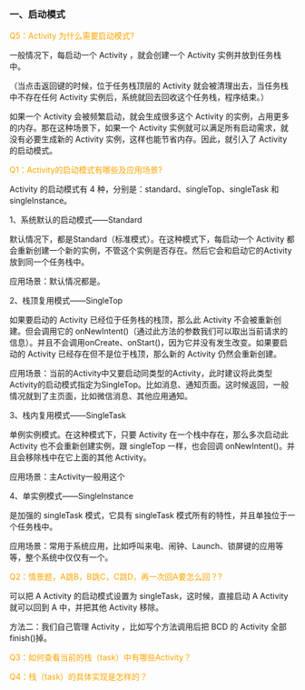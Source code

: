 ### 一、启动模式

<font color='orange'>Q5：Activity 为什么需要启动模式?</font>

一般情况下，每启动一个 Activity ，就会创建一个 Activity 实例并放到任务栈中。

（当点击返回键的时候，位于任务栈顶层的 Activity 就会被清理出去，当任务栈中不存在任何 Activity 实例后，系统就回去回收这个任务栈，程序结束。）

如果一个 Activity 会被频繁启动，就会生成很多这个 Activity 的实例，占用更多的内存。那在这种场景下，如果一个 Activity 实例就可以满足所有启动需求，就没有必要生成新的 Activity 实例，这样也能节省内存。因此，就引入了 Activity 的启动模式。

<font color='orange'>Q1：Activity的启动模式有哪些及应用场景?</font>

Activity 的启动模式有 4 种，分别是：standard、singleTop、singleTask 和 singleInstance。

1、系统默认的启动模式——Standard

默认情况下，都是Standard（标准模式）。在这种模式下，每启动一个 Activity 都会重新创建一个新的实例，不管这个实例是否存在。然后它会和启动它的Activity放到同一个任务栈中。

应用场景：默认情况都是。

2、栈顶复用模式——SingleTop

如果要启动的 Activity 已经位于任务栈的栈顶，那么此 Activity 不会被重新创建。但会调用它的 onNewIntent()（通过此方法的参数我们可以取出当前请求的信息）。并且不会调用onCreate、onStart()，因为它并没有发生改变。如果要启动的 Activity 已经存在但不是位于栈顶，那么新的 Activity 仍然会重新创建。

应用场景：当前的Activity中又要启动同类型的Activity，此时建议将此类型Activity的启动模式指定为SingleTop。比如消息、通知页面。这时候返回，一般情况就到了主页面，比如微信消息、其他应用通知。

3、栈内复用模式——SingleTask

单例实例模式。在这种模式下，只要 Activity 在一个栈中存在，那么多次启动此 Activity 也不会重新创建实例，跟 singleTop 一样，也会回调 onNewIntent()。并且会移除栈中在它上面的其他 Activity。

应用场景：主Activity一般用这个

4、单实例模式——SingleInstance

是加强的 singleTask 模式，它具有 singleTask 模式所有的特性，并且单独位于一个任务栈中。

应用场景：常用于系统应用，比如呼叫来电、闹钟、Launch、锁屏键的应用等等，整个系统中仅仅有一个。

<font color='orange'>Q2：情景题，A跳B，B跳C，C跳D，再一次回A要怎么回？?</font>

可以把 A Activity 的启动模式设置为 singleTask，这时候，直接启动 A Activity 就可以回到 A 中，并把其他 Activity  移除。

方法二：我们自己管理 Activity ，比如写个方法调用后把 BCD 的 Activity 全部 finish()掉。

<font color='orange'>Q3：如何查看当前的栈（task）中有哪些Activity？</font>



<font color='orange'>Q4：栈（task）的具体实现是怎样的？</font>

